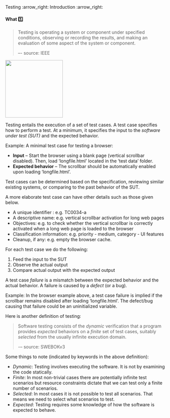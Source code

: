 <link rel="stylesheet" href="{{baseUrl}}/css/textbook.css">

<div class="website-content">

<div id="path">Testing :arrow_right: Introduction :arrow_right:</div>

<div id="title">

#### What :one:

</div>

<div id="body">

> Testing is operating a system or component under specified conditions, observing or recording the results, and making an evaluation of some aspect of the system or component.  
>
> –- source: IEEE

<img src="{{baseUrl}}/testing/introduction/what/images/diagram.png" height="180" />
<p/>

Testing entails the execution of a set of test cases. A test case specifies how to perform a test. At a minimum, it specifies the input to the _software under test (SUT)_ and the expected behavior.

<tip-box>

Example: A minimal test case for testing a browser:

* **Input** – Start the browser using a blank page (vertical scrollbar disabled). Then, load ‘longfile.html’ located in the ‘test data’ folder.
* **Expected behavior** – The scrollbar should be automatically enabled upon loading ‘longfile.html’.

</tip-box>

Test cases can be determined based on the specification, reviewing similar existing systems, or comparing to the past behavior of the SUT.

<panel header="Other details a test case can contain :two:" type="seamless">

A more elaborate test case can have other details such as those given below.  

*	A unique identifier : e.g. TC0034-a
*	A descriptive name: e.g. vertical scrollbar activation for long web pages
*	Objectives: e.g. to check whether the vertical scrollbar is correctly activated when a long web page is loaded to the browser
*	Classification information: e.g. priority - medium, category - UI features
*	Cleanup, if any: e.g. empty the browser cache.

</panel>

For each test case we do the following:

1. Feed the input to the SUT
2. Observe the actual output
3. Compare actual output with the expected output

A test case _failure_ is a mismatch between the expected behavior and the actual behavior. A failure is caused by a _defect_ (or a bug).

<tip-box>

Example: In the browser example above, a test case failure is implied if the scrollbar remains disabled after loading ‘longfile.html’. The defect/bug causing that failure could be an uninitialized variable.

</tip-box>

<panel header="A deeper look at the definition of testing :three:" type="seamless">

Here is another definition of testing:

> Software testing consists of the _dynamic_ verification that a program provides _expected_ behaviors on a _finite_ set of test cases,
> suitably _selected_ from the usually infinite execution domain.
>
> -– source: SWEBOKv3

Some things to note (indicated by keywords in the above definition):

*	_Dynamic_: Testing involves executing the software. It is not by examining the code statically.
*	_Finite_: In most non-trivial cases there are potentially infinite test scenarios but resource constraints dictate that we can test only a finite number of scenarios.
*	_Selected_: In most cases it is not possible to test all scenarios. That means we need to select what scenarios to test.
*	_Expected_: Testing requires some knowledge of how the software is expected to behave.

</panel>

</div>

</div>
